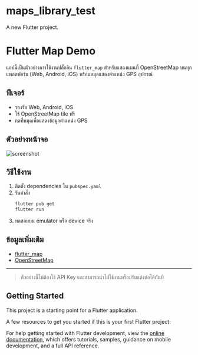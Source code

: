 # maps_library_test

A new Flutter project.

# Flutter Map Demo

แอปนี้เป็นตัวอย่างการใช้งานปลั๊กอิน `flutter_map` สำหรับแสดงแผนที่ OpenStreetMap บนทุกแพลตฟอร์ม (Web, Android, iOS) พร้อมหมุดแสดงตำแหน่ง GPS อุปกรณ์

## ฟีเจอร์

- รองรับ Web, Android, iOS
- ใช้ OpenStreetMap tile ฟรี
- กดที่หมุดเพื่อแสดงข้อมูลตำแหน่ง GPS

## ตัวอย่างหน้าจอ

![screenshot](assets/screenshot.png)

## วิธีใช้งาน

1. ติดตั้ง dependencies ใน `pubspec.yaml`
2. รันคำสั่ง
   ```sh
   flutter pub get
   flutter run
   ```
3. ทดสอบบน emulator หรือ device จริง

## ข้อมูลเพิ่มเติม

- [flutter_map](https://pub.dev/packages/flutter_map)
- [OpenStreetMap](https://www.openstreetmap.org/)

---

> ตัวอย่างนี้ไม่ต้องใช้ API Key และสามารถนำไปใช้งานหรือปรับแต่งต่อได้ทันที

## Getting Started

This project is a starting point for a Flutter application.

A few resources to get you started if this is your first Flutter project:

For help getting started with Flutter development, view the
[online documentation](https://docs.flutter.dev/), which offers tutorials,
samples, guidance on mobile development, and a full API reference.

